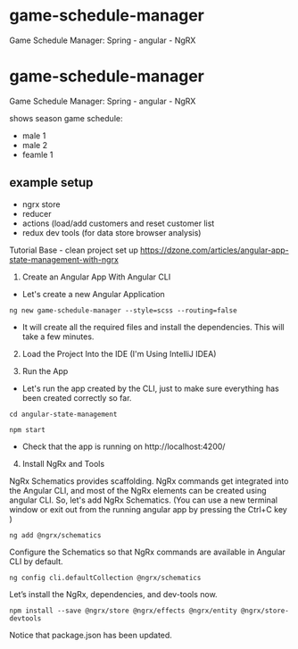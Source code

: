 # game-schedule-manager
Game Schedule Manager: Spring - angular - NgRX
# game-schedule-manager
Game Schedule Manager: Spring - angular - NgRX

  shows season game schedule:
  - male 1
  - male 2
  - feamle 1

## example setup
- ngrx store
- reducer
- actions (load/add customers and reset customer list
- redux dev tools (for data store browser analysis)

Tutorial Base - clean project set up
https://dzone.com/articles/angular-app-state-management-with-ngrx

1. Create an Angular App With Angular CLI

- Let's create a new Angular Application 
```
ng new game-schedule-manager --style=scss --routing=false
```

- It will create all the required files and install the dependencies. This will take a few minutes.

2. Load the Project Into the IDE (I'm Using IntelliJ IDEA)

3. Run the App

- Let's run the app created by the CLI, just to make sure everything has been created correctly so far.

```
cd angular-state-management 
```
```
npm start
```

- Check that the app is running on http://localhost:4200/

4. Install NgRx and Tools

NgRx Schematics provides scaffolding. NgRx commands get integrated into the Angular CLI, and most of the NgRx elements can be created using angular CLI. So, let's add NgRx Schematics. (You can use a new terminal window or exit out from the running angular app by pressing the Ctrl+C key )
```
ng add @ngrx/schematics
```

Configure the Schematics so that NgRx commands are available in Angular CLI by default.
```
ng config cli.defaultCollection @ngrx/schematics
```

Let’s install the NgRx,  dependencies, and dev-tools now.
```
npm install --save @ngrx/store @ngrx/effects @ngrx/entity @ngrx/store-devtools 
```

Notice that package.json has been updated.